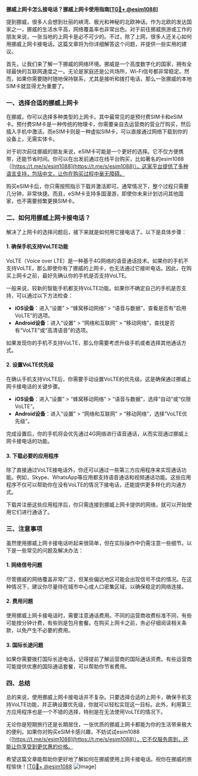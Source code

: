 **挪威上网卡怎么接电话？挪威上网卡使用指南[[TG💪+ @esim1088](https://t.me/s/esim1088)]**

提到挪威，很多人会想到壮丽的峡湾、极光和神秘的北欧神话。作为北欧的发达国家之一，挪威的生活水平高，网络覆盖率也非常出色。对于前往挪威旅游或工作的朋友来说，一张当地的上网卡是必不可少的。不过，除了上网，很多人还关心如何用挪威上网卡接电话。这篇文章将为你详细解答这个问题，并提供一些实用的建议。

首先，让我们来了解一下挪威的网络环境。挪威是一个高度数字化的国家，拥有全球最快的互联网速度之一。无论是家庭还是公共场所，Wi-Fi信号都非常稳定。然而，如果你需要随时随地保持联系，尤其是接听和拨打电话，那么一张挪威的本地SIM卡就显得尤为重要了。

### 一、选择合适的挪威上网卡

在挪威，你可以选择多种类型的上网卡。其中最常见的是预付费SIM卡和eSIM卡。预付费SIM卡是一种传统的物理卡，你需要亲自去运营商的营业厅购买，然后插入手机中激活。而eSIM卡则是一种虚拟SIM卡，可以直接通过网络下载到你的设备上，无需实体卡。

对于初次前往挪威的朋友来说，eSIM卡可能是一个更好的选择。它不仅方便携带，还能节省时间。你可以在出发前通过在线平台购买，比如著名的esim1088（[https://t.me/s/esim1088](https://t.me/s/esim1088)）。这家平台提供了多种语言支持，包括中文，让你在购买过程中毫无障碍。

购买eSIM卡后，你只需按照指示下载并激活即可。通常情况下，整个过程只需要几分钟，非常快捷。而且，eSIM卡支持多国漫游，即使你未来计划访问其他国家，也不需要频繁更换SIM卡。

### 二、如何用挪威上网卡接电话？

解决了上网卡的选择问题后，接下来就是如何用它接电话了。以下是具体步骤：

#### 1. 确保手机支持VoLTE功能

VoLTE（Voice over LTE）是一种基于4G网络的语音通话技术。如果你的手机不支持VoLTE，那么即使你有了挪威的上网卡，也无法通过它接听电话。因此，在购买上网卡之前，最好先确认你的手机是否支持VoLTE。

一般来说，较新的智能手机都支持VoLTE功能。如果你不确定自己的手机是否支持，可以通过以下方法检查：

- **iOS设备**：进入“设置” > “蜂窝移动网络” > “语音与数据”，查看是否有“启用VoLTE”的选项。
- **Android设备**：进入“设置” > “网络和互联网” > “移动网络”，查找是否有“VoLTE”或“高清语音”的选项。

如果发现你的手机不支持VoLTE，那么你需要考虑升级手机或者选择其他通话方式。

#### 2. 设置VoLTE优先级

在确认手机支持VoLTE后，你需要手动设置VoLTE的优先级。这是确保通过挪威上网卡接电话的关键步骤。

- **iOS设备**：进入“设置” > “蜂窝移动网络” > “语音与数据”，选择“自动”或“仅限VoLTE”。
- **Android设备**：进入“设置” > “网络和互联网” > “移动网络”，选择“VoLTE优先级”。

完成设置后，你的手机将会优先通过4G网络进行语音通话，从而实现通过挪威上网卡接电话的功能。

#### 3. 下载必要的应用程序

除了直接通过VoLTE接电话外，你还可以通过一些第三方应用程序来实现通话功能。例如，Skype、WhatsApp等应用都支持语音通话和视频通话功能。这些应用程序不仅可以帮助你在没有VoLTE的情况下接电话，还能提供更多样化的沟通方式。

下载并注册这些应用程序后，你只需连接到挪威上网卡提供的网络，就可以开始使用它们进行通话了。

### 三、注意事项

虽然使用挪威上网卡接电话听起来很简单，但在实际操作中仍需注意一些细节。以下是一些常见的问题及解决办法：

#### 1. 网络信号问题

尽管挪威的网络覆盖非常广泛，但某些偏远地区可能会出现信号不佳的情况。在这种情况下，建议你尽量待在城市中心或人口密集区域，以确保稳定的网络连接。

#### 2. 费用问题

使用挪威上网卡接电话时，需要注意通话费用。不同的运营商收费标准不同，有些可能按分钟计费，有些则是包月套餐。在购买上网卡之前，务必仔细阅读相关条款，以免产生不必要的费用。

#### 3. 国际长途问题

如果你需要拨打国际长途电话，记得提前了解运营商的国际通话资费。有些运营商可能提供优惠的国际通话套餐，可以帮助你节省费用。

### 四、总结

总的来说，使用挪威上网卡接电话并不复杂。只要选择合适的上网卡，确保手机支持VoLTE功能，并正确设置优先级，你就可以轻松实现这一目标。此外，利用第三方应用程序也是一个不错的选择，特别是在无法使用VoLTE的情况下。

无论你是短期旅行还是长期居住，一张优质的挪威上网卡都能为你的生活带来极大的便利。如果你对购买eSIM卡感兴趣，不妨试试esim1088（[https://t.me/s/esim1088](https://t.me/s/esim1088)），它不仅服务周到，还能让你享受到更优惠的价格。

希望这篇文章能帮助你更好地了解如何在挪威使用上网卡接电话。祝你在挪威的旅程愉快！[[TG💪+ @esim1088](https://t.me/s/esim1088) ![Image](https://i.postimg.cc/4NQfJmqS/Snipaste-2025-05-13-00-14-12.png)]